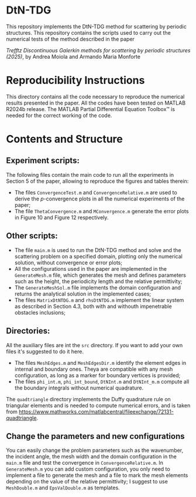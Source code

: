 # DtN-TDG
This repository implements the DtN-TDG method for scattering by periodic structures. This repository contains the scripts used to carry out the numerical tests of the method described in the paper

_Trefftz Discontinuous Galerkin methods for scattering by periodic structures (2025)_, by Andrea Moiola and Armando Maria Monforte

# Reproducibility Instructions
This directory contains all the code necessary to reproduce the numerical results presented in the paper. All the codes have been tested on MATLAB R2024b release. The MATLAB Partial Differential Equation Toolbox™ is needed for the correct working of the code.

# Contents and Structure

Experiment scripts:
-
The following files contain the main code to run all the experiments in Section 5 of the paper, allowing to reproduce the figures and tables therein:
* The files `ConvergenceTest.m` and `ConvergenceRelative.m` are used to derive the _p_-convergence plots in all the numerical experiments of the paper;
* The file `ThetaConvergence.m` and `MConvergence.m` generate the error plots in Figure 10 and Figure 12 respectively.

Other scripts:
-
* The file `main.m` is used to run the DtN-TDG method and solve and the scattering problem on a specified domain, plotting only the numerical solution, without convergence or error plots; 
* All the configurations used in the paper are implemented in the `GenerateMesh.m` file, which generates the mesh and defines parameters such as the height, the periodicity length and the relative permittivity;
* The `GenerateMeshSol.m` file implements the domain configuration and returns the analytical solution in the implemented cases; 
* The files `MatrixDtNTDG.m` and `rhsDtNTDG.m` implement the linear system as described in Section 4.3, both with and withouth impenetrable obstacles inclusions;

Directories:
-
All the auxiliary files are int the `src` directory. If you want to add your own files it's suggested to do it here.
* The files `MeshEdges.m` and `MeshEdgesDir.m` identify the element edges in internal and boundary ones. Theya are compatible with any mesh configuration, as long as a marker for boundary vertices is provided;
* The files `phi_int.m`, `phi_int_bound`, `DtNInt.m` and `DtNInt_m.m` compute all the boundary integrals without numerical quadrature.

The `quadtriangle` directory implements the Duffy quadrature rule on triangular elements and is needed to compute numerical errors, and is taken from https://www.mathworks.com/matlabcentral/fileexchange/72131-quadtriangle.

Change the parameters and new configurations
-
You can easily change the problem parameters such as the wavenumber, the incident angle, the mesh width and the domain configuration in the `main.m` file and test the convergence in `ConvergenceRelative.m`. In `GenerateMesh.m` you can add custom configuration, you only need to implement a file to generate the mesh and a file to mark the mesh elements depending on the value of the relative permittivity; I suggest to use `MeshDouble.m` and `EpsValDouble.m` as templates.
